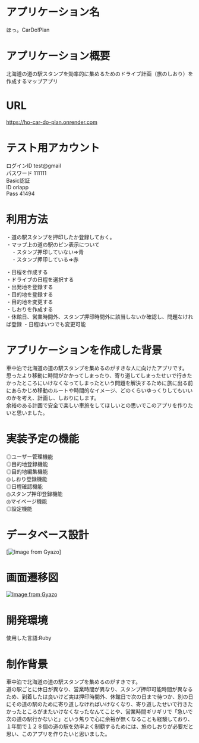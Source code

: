 
# アプリケーション名	
ほっ。CarDo!Plan  

# アプリケーション概要	
北海道の道の駅スタンプを効率的に集めるためのドライブ計画（旅のしおり）を作成するマップアプリ

# URL
https://ho-car-do-plan.onrender.com  

# テスト用アカウント
ログインID  test@gmail  
パスワード  111111  
Basic認証  
ID    oriapp  
Pass  41494

# 利用方法
・道の駅スタンプを押印したか登録しておく。  
・マップ上の道の駅のピン表示について   
　・スタンプ押印していない⇒青  
　・スタンプ押印している⇒赤  

・日程を作成する  
・ドライブの日程を選択する  
・出発地を登録する  
・目的地を登録する    
・目的地を変更する  
・しおりを作成する  
・休館日、営業時間外、スタンプ押印時間外に該当しないか確認し、問題なければ登録
・日程はいつでも変更可能


# アプリケーションを作成した背景
車中泊で北海道の道の駅スタンプを集めるのがすきな人に向けたアプリです。
思ったより移動に時間がかかってしまったり、寄り道してしまったせいで行きたかったところにいけなくなってしまったという問題を解決するために旅に出る前にあらかじめ移動のルートや時間的なイメージ、どのくらいゆっくりしてもいいのかを考え、計画し、しおりにします。  
余裕のある計画で安全で楽しい車旅をしてほしいとの思いでこのアプリを作りたいと思いました。

# 実装予定の機能
◎ユーザー管理機能  
◎目的地登録機能  
◎目的地編集機能  
◎しおり登録機能  
◎日程確認機能  
◎スタンプ押印登録機能  
◎マイページ機能  
◎設定機能  

# データベース設計
[![Image from Gyazo](https://gyazo.com/1dbf22edc28b847d9bef91177f773526)]

# 画面遷移図
[![Image from Gyazo](https://i.gyazo.com/88efafa7ed33f368aa1283514b57d41f.png)](https://gyazo.com/88efafa7ed33f368aa1283514b57d41f)

# 開発環境
使用した言語:Ruby

# 制作背景
車中泊で北海道の道の駅スタンプを集めるのがすきです。  
道の駅ごとに休日が異なり、営業時間が異なり、スタンプ押印可能時間が異なるため、到着したは良いけど実は押印時間外、休館日で次の日まで待つか、別の日にその道の駅のために寄り道しなければいけなくなり、寄り道したせいで行きたかったところがまたいけなくなったなんてことや、営業時間ギリギリで「急いで次の道の駅行かないと」という焦りで心に余裕が無くなることも経験しており、１年間で１２８個の道の駅を効率よく制覇するためには、旅のしおりが必要だと思い、このアプリを作りたいと思いました。

